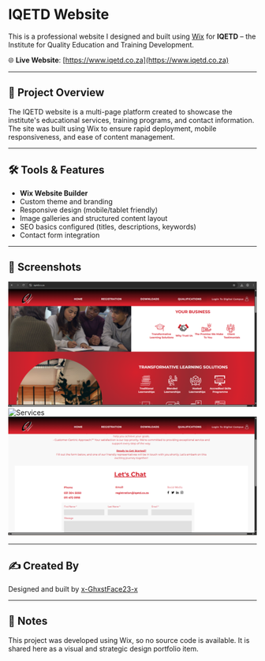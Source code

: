 # IQETD Website

This is a professional website I designed and built using [Wix](https://www.wix.com) for **IQETD** – the Institute for Quality Education and Training Development.

🌐 **Live Website**: [https://www.iqetd.co.za](https://www.iqetd.co.za)

---

## 📄 Project Overview

The IQETD website is a multi-page platform created to showcase the institute's educational services, training programs, and contact information. The site was built using Wix to ensure rapid deployment, mobile responsiveness, and ease of content management.

---

## 🛠️ Tools & Features

- **Wix Website Builder**
- Custom theme and branding
- Responsive design (mobile/tablet friendly)
- Image galleries and structured content layout
- SEO basics configured (titles, descriptions, keywords)
- Contact form integration

---

## 📸 Screenshots

![Homepage](screenshots/homepage.png)  
![Services](screenshots/services.png)  
![Contact](screenshots/contact.png)

---

## ✍️ Created By

Designed and built by [x-GhxstFace23-x](https://github.com/x-GhxstFace23-x)

---

## 📌 Notes

This project was developed using Wix, so no source code is available. It is shared here as a visual and strategic design portfolio item.

